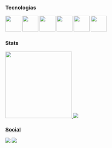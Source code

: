 ### Tecnologias
<div>
<img loading="lazy" src="https://cdn.jsdelivr.net/gh/devicons/devicon@latest/icons/java/java-original-wordmark.svg" width="50" height="50"/>
<img loading="lazy" src="https://cdn.jsdelivr.net/gh/devicons/devicon@latest/icons/csharp/csharp-original.svg" width="50" height="50"/>
<img loading="lazy" src="https://cdn.jsdelivr.net/gh/devicons/devicon@latest/icons/javascript/javascript-original.svg" width="50" height="50"/>
<img loading="lazy" src="https://cdn.jsdelivr.net/gh/devicons/devicon@latest/icons/docker/docker-original-wordmark.svg" width="50" height="50"/>
<img loading="lazy" src="https://cdn.jsdelivr.net/gh/devicons/devicon@latest/icons/react/react-original-wordmark.svg" width="50" height="50"/>
<img loading="lazy" src="https://cdn.jsdelivr.net/gh/devicons/devicon@latest/icons/python/python-original-wordmark.svg" width="50" height="50"/>
</div>

### Stats
<div>
<a href="https://github.com/Bruno-Ambrosio">
<img loading="lazy" height="210em" src="https://github-readme-stats.vercel.app/api/top-langs/?username=Bruno-Ambrosio&layout=compact&langs_count=7&theme=dark"/>
<img src="https://github-readme-stats.vercel.app/api?username=Bruno-Ambrosio&show_icons=true&theme=dark&include_all_commits=true&count_private=true"/>
</div>

### Social
<div>
<a href="https://instagram.com/ambrosiobruno_" target="_blank"><img loading="lazy" src="https://img.shields.io/badge/-Instagram-%23E4405F?style=for-the-badge&logo=instagram&logoColor=white" target="_blank"></a>
<a href="https://www.linkedin.com/in/bruno-ambrosio-72082b199" target="_blank"><img loading="lazy" src="https://img.shields.io/badge/-LinkedIn-%230077B5?style=for-the-badge&logo=linkedin&logoColor=white" target="_blank"></a>   
</div>
